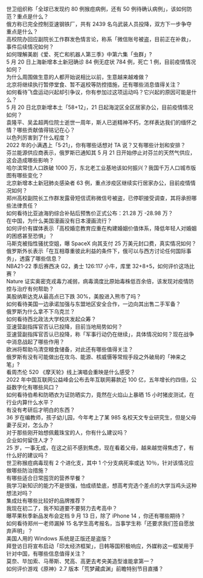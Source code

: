 世卫组织称「全球已发现约 80 例猴痘病例，还有 50 例待确认病例」，该如何防范？重点是什么？  
俄方称已完全控制亚速钢铁厂，共有 2439 名乌武装人员投降，双方下一步争夺重点是什么？  
高校院办回应副院长工作群发色情言论，称系「微信账号被盗，目前正在补救」，事件后续情况如何？  
如何理解美剧《爱、死亡和机器人第三季》中第六集「虫群」?  
5 月 20 日上海新增本土新冠确诊 84 例无症状 784 例，死亡 1 例，目前疫情情况如何？  
为什么周围做生意的人都开始说相比以前，生意越来越难做？  
北京将继续执行暂停堂食、暂不返校等防控措施，还有哪些消息值得关注？  
如何看待飞盘运动兴起却引争议，你有参加过这项运动吗？它兴起的原因可能是什么？  
5 月 20 日北京新增本土「58+12」，21 日起海淀区全区居家办公，目前疫情情况如何？  
袁隆平、吴孟超两位院士逝世一周年，斯人已逝精神不朽，怎样表达我们的缅怀之情？哪些贡献值得铭记在心？  
以色列厉害到了什么程度？  
2022 年的小满遇上「5·21」，你有哪些话想对 TA 说？又有哪些计划和安排？  
芬兰能源供应商表示，俄罗斯已通知其 5 月 21 日开始停止对芬兰的天然气供应，这会造成哪些影响？  
哈尔滨常住人口跌破 1000 万，东北老工业基地该如何振兴？我国千万人口城市版图有哪些变化？  
北京新增本土新冠肺炎感染者 63 例，重点涉疫区继续实行居家办公，目前疫情情况如何？  
郑州高校副院长工作群发露骨短信谎称微信号被盗，已停职接受调查，其将承担哪些法律责任？  
如何看待比亚迪海豹综合补贴后预售价正式公布：21.28 万 -28.98 万？  
在中国，为什么美国漫画没有日本漫画流行？  
如何评价有媒体表示「高校婚恋教育应重在构建婚姻价值体系，降低年轻人对婚姻的困惑甚至恐惧」？  
马斯克被指性骚扰空姐，曝 SpaceX 向其支付 25 万美元封口费，真实情况如何？  
俄罗斯外长表示「在互相尊重彼此利益的条件下，俄可以与西方讨论任何国际事务」，透露了哪些信息？  
NBA21-22 季后赛西决 G2，勇士 126:117 小牛，库里 32+8+5，如何评价这场比赛？  
Nature 证实奥密克戎毒力减弱，病毒滴度比原始毒株低百余倍，该发现对疫情防控与治疗有何帮助？  
美股纳斯达克从最高点已下跌 30%，美股进入熊市了吗？  
如何看待美国一边承诺加强与东盟地区安全合作，一边向其出售二手军备？  
俄罗斯为什么拿不下乌克兰？  
如何看待西北政法大学校庆发起众筹？  
亚速营副指挥官否认已投降，目前当地局势如何？  
亚速营副指挥官否认已投降，称「军事行动仍在继续」，具体情况如何？现在战争中消息战起了哪些作用？  
欧洲将帮助乌清空粮食储备，对此还有哪些值得关注？  
俄罗斯有没有可能做出在攻乌、能源、核威慑等常规手段之外破局的「神来之笔」?  
看周杰伦 520 《摩天轮》线上演唱会重映是什么感受？  
2022 年中国互联网公益峰会公布去年互联网募款近 100 亿，五年增长约四倍，公益数字化有哪些风口？  
如何看待伯希和防晒衣为证防晒实力，竟然在火焰山上暴晒 15 小时猪皮测试，在行业内算什么水平？  
有没有考研后才明白的东西？  
36 岁在编教师，孩子幼儿园，今年考上了某 985 名校天文专业研究生，但是父母妻子反对，怎么办？  
对于那些刚开始想佩戴珠宝的人，你有什么建议吗？  
企业如何留住人才？  
25 岁，一事无成，在这之前不感到焦虑，现在看着父母，越来越觉得焦虑了，有什么好的建议吗？  
世卫称猴痘病毒现有 2 个进化支，其中 1 个分支病死率或达 10％，针对该情况应做哪些防治措施？  
有哪些适合日常囤货的营养早餐？  
我学习新知识的能力不是很强，怕成绩垫底，想高考完选个差点的大学当鸡头这种想法对吗？  
集成灶有哪些比较好的品牌推荐？  
我现在初二了，我不知道要不要努力去考高中？  
曝苹果秋季新品发布会定档 9 月 13 日，除了 iPhone 14 ，你还有哪些期待？  
如何看待郑州一老师漏掉 15 名学生高考报名，当事学生称「还要求我们签自愿放弃声明」？  
美国人用的 Windows 系统是正版还是盗版？  
拜登访日将宣布启动「印太经济框架」，日韩等国积极响应，外媒称这一框架用于针对中国，有哪些信息值得关注？  
莫奈、毕加索、马蒂斯、梵高、高更去考央美造型谁能拿第一？  
如何评价游戏《原神》2.7 版本「荒梦藏虞渊」前瞻特别节目直播？  
